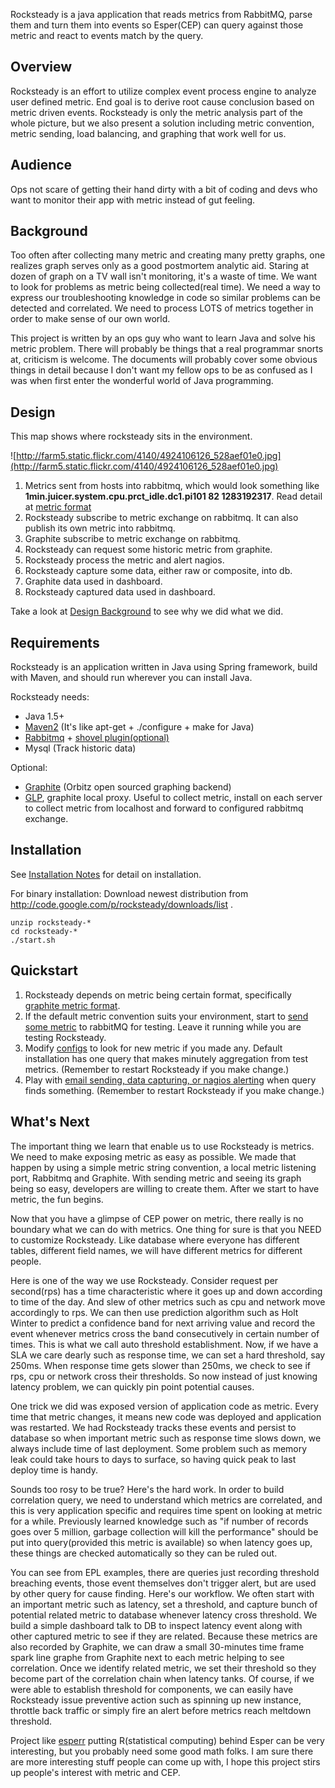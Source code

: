 Rocksteady is a java application that reads metrics from RabbitMQ, parse them and turn them into events so Esper(CEP) can query against those metric and react to events match by the query.

## Overview ##
Rocksteady is an effort to utilize complex event process engine to analyze user defined metric.  End goal is to derive root cause conclusion based on metric driven events.  Rocksteady is only the metric analysis part of the whole picture, but we also present a solution including metric convention, metric sending, load balancing, and graphing that work well for us.

## Audience ##

Ops not scare of getting their hand dirty with a bit of coding and devs who want to monitor their app with metric instead of gut feeling.

## Background ##

Too often after collecting many metric and creating many pretty graphs, one realizes graph serves only as a good postmortem analytic aid.  Staring at dozen of graph on a TV wall isn't monitoring, it's a waste of time.  We want to look for problems as metric being collected(real time).  We need a way to express our troubleshooting knowledge in code so similar problems can be detected and correlated.  We need to process LOTS of metrics together in order to make sense of our own world.

This project is written by an ops guy who want to learn Java and solve his metric problem.  There  will probably be things that a real programmar snorts at, criticism is welcome.  The documents will probably cover some obvious things in detail because I don't want my fellow ops to be as confused as I was when first enter the wonderful world of Java programming.

## Design ##

This map shows where rocksteady sits in the environment.

![http://farm5.static.flickr.com/4140/4924106126_528aef01e0.jpg](http://farm5.static.flickr.com/4140/4924106126_528aef01e0.jpg)

  1. Metrics sent from hosts into rabbitmq, which would look something like **1min.juicer.system.cpu.prct\_idle.dc1.pi101 82 1283192317**.  Read detail at [metric format](MetricFormat.md)
  1. Rocksteady subscribe to metric exchange on rabbitmq.  It can also publish its own metric into rabbitmq.
  1. Graphite subscribe to metric exchange on rabbitmq.
  1. Rocksteady can request some historic metric from graphite.
  1. Rocksteady process the metric and alert nagios.
  1. Rocksteady capture some data, either raw or composite, into db.
  1. Graphite data used in dashboard.
  1. Rocksteady captured data used in dashboard.

Take a look at [Design Background](DesignBackground.md) to see why we did what we did.


## Requirements ##

Rocksteady is an application written in Java using Spring framework, build with Maven, and should run wherever you can install Java.

Rocksteady needs:
  * Java 1.5+
  * [Maven2](http://maven.apache.org/) (It's like apt-get + ./configure + make for Java)
  * [Rabbitmq](http://www.rabbitmq.com/) + [shovel plugin(optional)](http://www.lshift.net/blog/2010/02/01/rabbitmq-shovel-message-relocation-equipment)
  * Mysql (Track historic data)

Optional:
  * [Graphite](http://graphite.wikidot.com/) (Orbitz open sourced graphing backend)
  * [GLP](http://www.mail-archive.com/graphite-dev@lists.launchpad.net/msg00411.html), graphite local proxy.  Useful to collect metric, install on each server to collect metric from localhost and forward to configured rabbitmq exchange.

## Installation ##
See [Installation Notes](InstallNotes.md) for detail on installation.

For binary installation:
Download newest distribution from http://code.google.com/p/rocksteady/downloads/list .

```
unzip rocksteady-*
cd rocksteady-*
./start.sh 
```


## Quickstart ##
  1. Rocksteady depends on metric being certain format, specifically [graphite metric format](MetricFormat.md).
  1. If the default metric convention suits your environment, start to [send some metric](MetricTestSending.md) to rabbitMQ for testing.  Leave it running while you are testing Rocksteady.
  1. Modify [configs](Configuration.md) to look for new metric if you made any. Default installation has one query that makes minutely aggregation from test metrics.  (Remember to restart Rocksteady if you make change.)
  1. Play with [email sending, data capturing, or nagios alerting](EplListener.md) when query finds something.  (Remember to restart Rocksteady if you make change.)

## What's Next ##
The important thing we learn that enable us to use Rocksteady is metrics.  We need to make exposing metric as easy as possible.  We made that happen by using a simple metric string convention, a local metric listening port, Rabbitmq and Graphite.  With sending metric and seeing its graph being so easy, developers are willing to create them.  After we start to have metric, the fun begins.

Now that you have a glimpse of CEP power on metric, there really is no boundary what we can do with metrics.  One thing for sure is that you NEED to customize Rocksteady.  Like database where everyone has different tables, different field names, we will have different metrics for different people.

Here is one of the way we use Rocksteady.  Consider request per second(rps) has a time characteristic where it goes up and down according to time of the day.  And slew of other metrics such as cpu and network move accordingly to rps.  We can then use prediction algorithm such as Holt Winter to predict a confidence band for next arriving value and record the event whenever metrics cross the band consecutively in certain number of times.  This is what we call auto threshold establishment.  Now, if we have a SLA we care dearly such as response time, we can set a hard threshold, say 250ms.  When response time gets slower than 250ms, we check to see if rps, cpu or network cross their thresholds.  So now instead of just knowing latency problem, we can quickly pin point potential causes.

One trick we did was exposed version of application code as metric.  Every time that metric changes, it means new code was deployed and application was restarted.  We had Rocksteady tracks these events and persist to database so when important metric such as response time slows down, we always include time of last deployment.  Some problem such as memory leak could take hours to days to surface, so having quick peak to last deploy time is handy.

Sounds too rosy to be true?  Here's the hard work.  In order to build correlation query, we need to understand which metrics are correlated, and this is very application specific and requires time spent on looking at metric for a while.  Previously learned knowledge such as "if number of records goes over 5 million, garbage collection will kill the performance" should be put into query(provided this metric is available) so when latency goes up, these things are checked automatically so they can be ruled out.

You can see from EPL examples, there are queries just recording threshold breaching events, those event themselves don't trigger alert, but are used by other query for cause finding.  Here's our workflow.  We often start with an important metric such as latency, set a threshold, and capture bunch of potential related metric to database whenever latency cross threshold.  We build a simple dashboard talk to DB to inspect latency event along with other captured metric to see if they are related.  Because these metrics are also recorded by Graphite, we can draw a small 30-minutes time frame spark line graphe from Graphite next to each metric helping to see correlation.  Once we identify related metric, we set their threshold so they become part of the correlation chain when latency tanks.  Of course, if we were able to establish threshold for components, we can easily have Rocksteady issue preventive action such as spinning up new instance, throttle back traffic or simply fire an alert before metrics reach meltdown threshold.

Project like [esperr](http://illposed.net/esperr.html) putting R(statistical computing) behind Esper can be very interesting, but you probably need some good math folks.  I am sure there are more interesting stuff people can come up with, I hope this project stirs up people's interest with metric and CEP.
